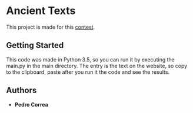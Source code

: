 # Ancient Texts

This project is made for this [contest](https://test-shop.escale.com.br/texts).

## Getting Started

This code was made in Python 3.5, so you can run it by executing the main.py in the main directory. The entry is the text on the website, so copy to the clipboard, paste after you run it the code and see the results.

## Authors

* **Pedro Correa**
